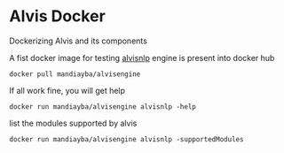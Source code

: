 # Alvis Docker
Dockerizing Alvis and its components

A fist docker image for testing [alvisnlp](https://github.com/Bibliome/alvisnlp) engine is present into docker hub

`docker pull mandiayba/alvisengine`

If all work fine, you will get help

`docker run mandiayba/alvisengine alvisnlp -help`

list the modules supported by alvis

`docker run mandiayba/alvisengine alvisnlp -supportedModules`
